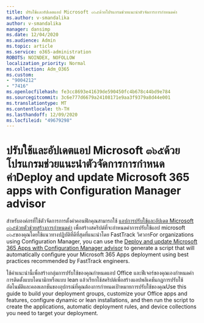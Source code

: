 ```yaml
---
title: ปรับใช้และอัปเดตแอป Microsoft ๓๖๕ด้วยโปรแกรมช่วยแนะนำตัวจัดการการกำหนดค่า
ms.author: v-smandalika
author: v-smandalika
manager: dansimp
ms.date: 12/04/2020
ms.audience: Admin
ms.topic: article
ms.service: o365-administration
ROBOTS: NOINDEX, NOFOLLOW
localization_priority: Normal
ms.collection: Adm_O365
ms.custom:
- "9004212"
- "7416"
ms.openlocfilehash: fe3cc8693e41639de590450fc4b678c44bd9e784
ms.sourcegitcommit: 3c6e777d6679a24108171e9aa3f9379a8d44e001
ms.translationtype: MT
ms.contentlocale: th-TH
ms.lasthandoff: 12/09/2020
ms.locfileid: "49679298"
---
```

# <a name="deploy-and-update-microsoft-365-apps-with-configuration-manager-advisor"></a><span data-ttu-id="3df75-102">ปรับใช้และอัปเดตแอป Microsoft ๓๖๕ด้วยโปรแกรมช่วยแนะนำตัวจัดการการกำหนดค่า</span><span class="sxs-lookup"><span data-stu-id="3df75-102">Deploy and update Microsoft 365 apps with Configuration Manager advisor</span></span>

<span data-ttu-id="3df75-103">สำหรับองค์กรที่ใช้ตัวจัดการการตั้งค่าคอนฟิกคุณสามารถใช้ [แอปการปรับใช้และอัปเดต Microsoft ๓๖๕ด้วยตัวช่วยสร้างการกำหนดค่า](https://admin.microsoft.com/adminportal/home#/oppinstall) เพื่อสร้างสคริปต์ที่จะกำหนดค่าการปรับใช้แอป microsoft ๓๖๕ของคุณโดยใช้แนวทางปฏิบัติที่ดีที่สุดที่แนะนำโดย FastTrack วิศวกร</span><span class="sxs-lookup"><span data-stu-id="3df75-103">For organizations using Configuration Manager, you can use the [Deploy and update Microsoft 365 Apps with Configuration Manager advisor](https://admin.microsoft.com/adminportal/home#/oppinstall) to generate a script that will automatically configure your Microsoft 365 Apps deployment using best practices recommended by FastTrack engineers.</span></span>

<span data-ttu-id="3df75-104">ใช้คำแนะนำนี้เพื่อสร้างกลุ่มการปรับใช้ของคุณกำหนดแอป Office และฟีเจอร์ของคุณเองกำหนดค่าการติดตั้งแบบไดนามิกหรือแบบ lean แล้วเรียกใช้สคริปต์เพื่อสร้างแอปพลิเคชันกฎการปรับใช้อัตโนมัติและคอลเลกชันของอุปกรณ์ที่คุณต้องการกำหนดเป้าหมายการปรับใช้ของคุณ</span><span class="sxs-lookup"><span data-stu-id="3df75-104">Use this guide to build your deployment groups, customize your Office apps and features, configure dynamic or lean installations, and then run the script to create the applications, automatic deployment rules, and device collections you need to target your deployment.</span></span>
